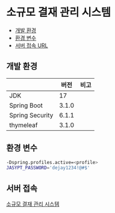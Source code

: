 # 소규모 결재 관리 시스템

- [개발 환경](#개발-환경)
- [환경 변수](#환경-변수)
- [서버 접속 URL](#서버-접속)


## 개발 환경
||버전|비고|
|---|---|---|
|JDK|17||
|Spring Boot|3.1.0||
|Spring Security|6.1.1||
|thymeleaf|3.1.0||

## 환경 변수
```bash
-Dspring.profiles.active=<profile>
JASYPT_PASSWORD='dejay1234!@#$'
```

## 서버 접속
[소규모 결재 관리 시스템](http://10.34.220.168:3030/)